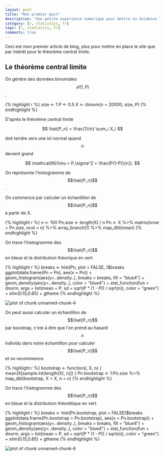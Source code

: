 ```yaml
---
layout: post
title: "Mon premier post"
description: "Une petite experience numerique pour mettre en évidence le théorème central limite."
category: [r, statistics, fr]
tags: [r, statistics, fr]
comments: true
---
```







Ceci est mon premier article de blog, plus pour mettre en place le site que par intérêt pour le théorème central limite.

## Le théorème central limite

On génère des données binomiales $$\mathcal{B}(1, P)$$.

{% highlight r %}
size <- 1
P <- 0.5
X <- rbinom(n = 20000, size, P)
{% endhighlight %}


D'après le théorème central limite 

$$
\hat{P_n} = \frac{1}{n} \sum_i X_i
$$

doit tendre vers une loi normal quand $$n$$ devient grand

$$
\mathcal{N}(\mu = P,\sigma^2 = \frac{P(1-P)}{n}).
$$

On représente l'histogramme de $$\hat{P_n}$$.

On commence par calculer un échantillon de $$\hat{P_n}$$ à partir de X.

{% highlight r %}
n <- 100
Pn.size <- length(X) / n
Pn <- X %>%
  matrix(nrow = Pn.size, ncol = n) %>%
  array_branch(1) %>%
  map_dbl(mean)
{% endhighlight %}

On trace l'histogramme des $$\hat{P_n}$$ en bleue et la distribution théorique en vert.

{% highlight r %}
breaks <- hist(Pn, plot = FALSE, )$breaks
ggplot(data.frame(Pn = Pn), aes(x = Pn)) +
  geom_histogram(aes(y=..density..), breaks = breaks, fill = "blue4") + 
  geom_density(aes(y=..density..), color = "blue4") + 
  stat_function(fun = dnorm, args = list(mean = P, sd = sqrt(P * (1 - P)) / sqrt(n)), color = "green") +
  xlim(0.15,0.85) + 
  gtheme
{% endhighlight %}

<img src="/knitr-jekyll/figure/source/2016-12-16-first-post/unnamed-chunk-4-1.png" title="plot of chunk unnamed-chunk-4" alt="plot of chunk unnamed-chunk-4" style="display: block; margin: auto;" />

On peut aussi calculer un échantillon de $$\hat{P_n}$$ par boostrap, c'est à dire que l'on prend au hasard
$$n$$ individu dans notre échantillon pour calculer $$\hat{P_n}$$ et on recommence.


{% highlight r %}
bootstrap <- function(i, X, n) {
  mean(X[sample.int(length(X), n)])
}
Pn.bootstrap <- 1:Pn.size %>%
  map_dbl(bootstrap, X = X, n = n)
{% endhighlight %}

On trace l'histogramme des $$\hat{P_n}$$ en bleue et la distribution théorétique en vert.

{% highlight r %}
breaks <- hist(Pn.bootstrap, plot = FALSE)$breaks
ggplot(data.frame(Pn.bootstrap = Pn.bootstrap), aes(x = Pn.bootstrap)) +
  geom_histogram(aes(y=..density..), breaks = breaks, fill = "blue4") + 
  geom_density(aes(y=..density..), color = "blue4") + 
  stat_function(fun = dnorm, args = list(mean = P, sd = sqrt(P * (1 - P)) / sqrt(n)), color = "green") +
  xlim(0.15,0.85) + 
  gtheme
{% endhighlight %}

<img src="/knitr-jekyll/figure/source/2016-12-16-first-post/unnamed-chunk-6-1.png" title="plot of chunk unnamed-chunk-6" alt="plot of chunk unnamed-chunk-6" style="display: block; margin: auto;" />
